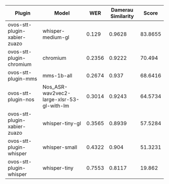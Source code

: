 |Plugin|Model|WER|Damerau Similarity|Score|
|-----|-----|---|------------------|-----|
| ovos-stt-plugin-xabier-zuazo | whisper-medium-gl | 0.129 | 0.9628 | 83.8655 |
| ovos-stt-plugin-chromium | chromium | 0.2356 | 0.9222 | 70.494 |
| ovos-stt-plugin-mms | mms-1b-all | 0.2674 | 0.937 | 68.6416 |
| ovos-stt-plugin-nos | Nos_ASR-wav2vec2-large-xlsr-53-gl-with-lm | 0.3014 | 0.9243 | 64.5734 |
| ovos-stt-plugin-xabier-zuazo | whisper-tiny-gl | 0.3565 | 0.8939 | 57.5284 |
| ovos-stt-plugin-whisper | whisper-small | 0.4322 | 0.904 | 51.3231 |
| ovos-stt-plugin-whisper | whisper-tiny | 0.7553 | 0.8117 | 19.862 |
